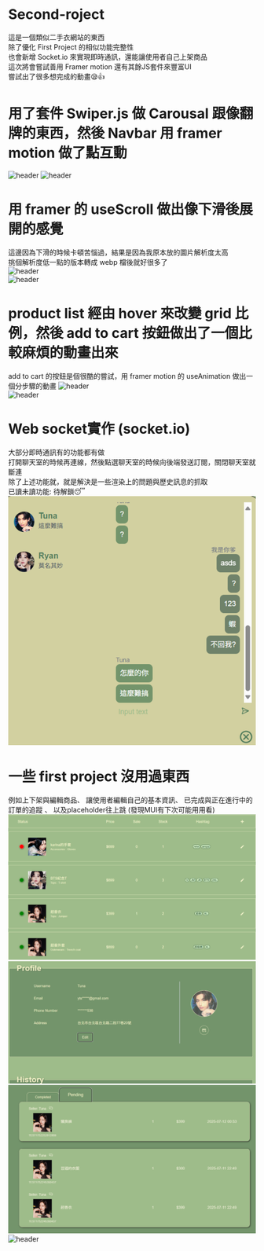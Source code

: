 ﻿# Second-roject  
這是一個類似二手衣網站的東西  
除了優化 First Project 的相似功能完整性  
也會新增 Socket.io 來實現即時通訊，還能讓使用者自己上架商品  
這次將會嘗試善用 Framer motion 還有其餘JS套件來豐富UI  
嘗試出了很多想完成的動畫😪👍    
  
# 用了套件 Swiper.js 做 Carousal 跟像翻牌的東西，然後 Navbar 用 framer motion 做了點互動
![header](./readmeImage/header.png)
![header](./readmeImage/homeSwiper.png)  

# 用 framer 的 useScroll 做出像下滑後展開的感覺  
這邊因為下滑的時候卡頓苦惱過，結果是因為我原本放的圖片解析度太高  
挑個解析度低一點的版本轉成 webp 檔後就好很多了  
![header](./readmeImage/welcome.png)  
![header](./readmeImage/scroll.png)  

# product list 經由 hover 來改變 grid 比例，然後 add to cart 按鈕做出了一個比較麻煩的動畫出來  
add to cart 的按鈕是個很酷的嘗試，用 framer motion 的 useAnimation 做出一個分步驟的動畫
![header](./readmeImage/productList.png)  
![header](./readmeImage/cartAnimation.png)  

# Web socket實作 (socket.io)  
大部分即時通訊有的功能都有做  
打開聊天室的時候再連線，然後點選聊天室的時候向後端發送訂閱，關閉聊天室就斷連  
除了上述功能就，就是解決是一些渲染上的問題與歷史訊息的抓取  
已讀未讀功能: 待解鎖😴  
![header](./readmeImage/chat.png)  
  
# 一些 first project 沒用過東西  
例如上下架與編輯商品、
讓使用者編輯自己的基本資訊、
已完成與正在進行中的訂單的追蹤 、
以及placeholder往上跳 (發現MUI有下次可能用用看)  
![header](./readmeImage/shop.png)  
![header](./readmeImage/profile.png)  
![header](./readmeImage/history.png)  
![header](./readmeImage/sign.png)  



